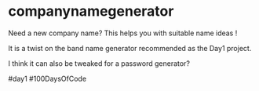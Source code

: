 # companynamegenerator
Need a new company name? This helps you with suitable name ideas ! 

It is a twist on the band name generator recommended as the Day1 project. 

I think it can also be tweaked for a password generator?

#day1 #100DaysOfCode
